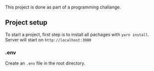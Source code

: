This project is done as part of a programming challange.

## Project setup

To start a project, first step is to install all pachages with `yarn install`.
Server will start on `http://localhost:3000`

### .env

Create an `.env` file in the root directory.
